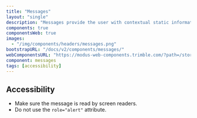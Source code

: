```yaml
---
title: "Messages"
layout: "single"
description: "Messages provide the user with contextual static information. They have a lower priority than an alert."
components: true
componentsWeb: true
images:
  - "/img/components/headers/messages.png"
bootstrapURL: "/docs/v2/components/messages/"
webComponentsURL: "https://modus-web-components.trimble.com/?path=/story/components-message--default"
component: messages
tags: [accessibility]
---
```


## Accessibility

- Make sure the message is read by screen readers.
- Do not use the `role="alert"` attribute.
